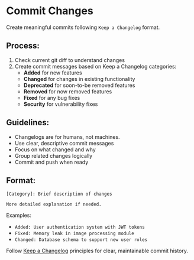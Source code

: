 # Commit Changes

Create meaningful commits following `Keep a Changelog` format.

## Process:

1. Check current git diff to understand changes
2. Create commit messages based on Keep a Changelog categories:
   - **Added** for new features
   - **Changed** for changes in existing functionality  
   - **Deprecated** for soon-to-be removed features
   - **Removed** for now removed features
   - **Fixed** for any bug fixes
   - **Security** for vulnerability fixes

## Guidelines:

- Changelogs are for humans, not machines.
- Use clear, descriptive commit messages
- Focus on what changed and why
- Group related changes logically
- Commit and push when ready

## Format:
```
[Category]: Brief description of changes

More detailed explanation if needed.
```

Examples:
- `Added: User authentication system with JWT tokens`
- `Fixed: Memory leak in image processing module`  
- `Changed: Database schema to support new user roles`

Follow [Keep a Changelog](https://keepachangelog.com/en/1.1.0/) principles for clear, maintainable commit history.